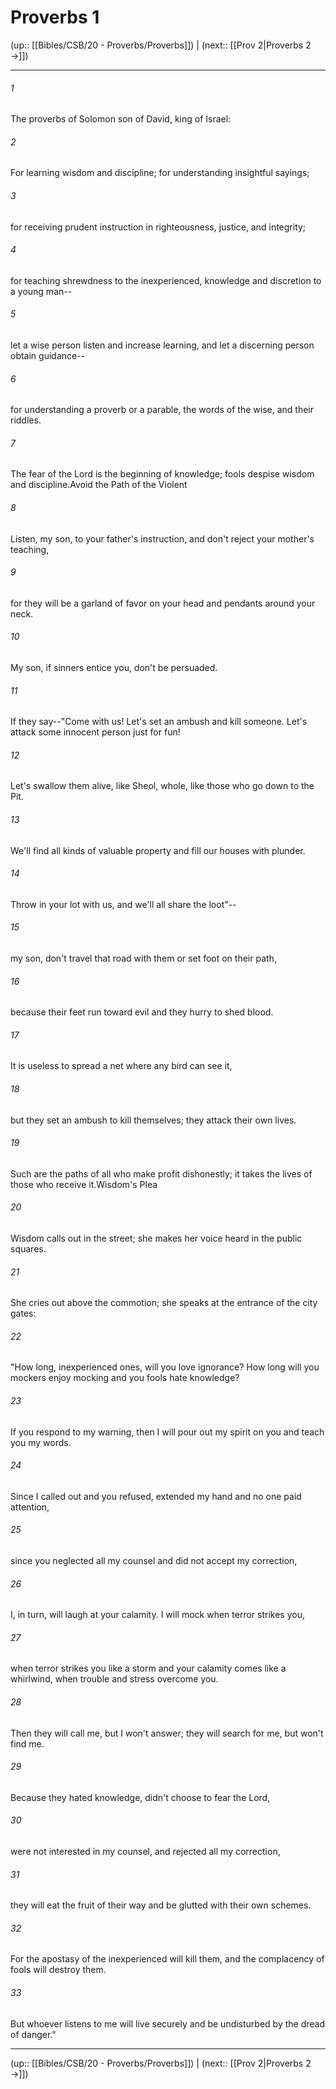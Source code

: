 # Proverbs 1

(up:: [[Bibles/CSB/20 - Proverbs/Proverbs]]) | (next:: [[Prov 2|Proverbs 2 →]])

***


###### 1 
The proverbs of Solomon son of David, king of Israel: 

###### 2 
For learning wisdom and discipline; for understanding insightful sayings; 

###### 3 
for receiving prudent instruction in righteousness, justice, and integrity; 

###### 4 
for teaching shrewdness to the inexperienced, knowledge and discretion to a young man-- 

###### 5 
let a wise person listen and increase learning, and let a discerning person obtain guidance-- 

###### 6 
for understanding a proverb or a parable, the words of the wise, and their riddles. 

###### 7 
The fear of the Lord is the beginning of knowledge; fools despise wisdom and discipline.Avoid the Path of the Violent 

###### 8 
Listen, my son, to your father's instruction, and don't reject your mother's teaching, 

###### 9 
for they will be a garland of favor on your head and pendants around your neck. 

###### 10 
My son, if sinners entice you, don't be persuaded. 

###### 11 
If they say--"Come with us! Let's set an ambush and kill someone. Let's attack some innocent person just for fun! 

###### 12 
Let's swallow them alive, like Sheol, whole, like those who go down to the Pit. 

###### 13 
We'll find all kinds of valuable property and fill our houses with plunder. 

###### 14 
Throw in your lot with us, and we'll all share the loot"-- 

###### 15 
my son, don't travel that road with them or set foot on their path, 

###### 16 
because their feet run toward evil and they hurry to shed blood. 

###### 17 
It is useless to spread a net where any bird can see it, 

###### 18 
but they set an ambush to kill themselves; they attack their own lives. 

###### 19 
Such are the paths of all who make profit dishonestly; it takes the lives of those who receive it.Wisdom's Plea 

###### 20 
Wisdom calls out in the street; she makes her voice heard in the public squares. 

###### 21 
She cries out above the commotion; she speaks at the entrance of the city gates: 

###### 22 
"How long, inexperienced ones, will you love ignorance? How long will you mockers enjoy mocking and you fools hate knowledge? 

###### 23 
If you respond to my warning, then I will pour out my spirit on you and teach you my words. 

###### 24 
Since I called out and you refused, extended my hand and no one paid attention, 

###### 25 
since you neglected all my counsel and did not accept my correction, 

###### 26 
I, in turn, will laugh at your calamity. I will mock when terror strikes you, 

###### 27 
when terror strikes you like a storm and your calamity comes like a whirlwind, when trouble and stress overcome you. 

###### 28 
Then they will call me, but I won't answer; they will search for me, but won't find me. 

###### 29 
Because they hated knowledge, didn't choose to fear the Lord, 

###### 30 
were not interested in my counsel, and rejected all my correction, 

###### 31 
they will eat the fruit of their way and be glutted with their own schemes. 

###### 32 
For the apostasy of the inexperienced will kill them, and the complacency of fools will destroy them. 

###### 33 
But whoever listens to me will live securely and be undisturbed by the dread of danger."

***

(up:: [[Bibles/CSB/20 - Proverbs/Proverbs]]) | (next:: [[Prov 2|Proverbs 2 →]])
